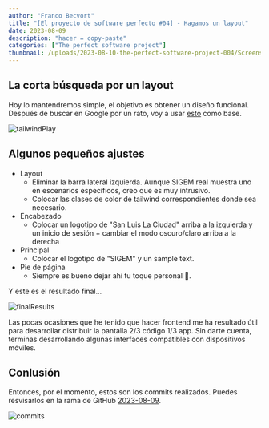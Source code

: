 ```yaml
---
author: "Franco Becvort"
title: "[El proyecto de software perfecto #04] - Hagamos un layout"
date: 2023-08-09
description: "hacer = copy-paste"
categories: ["The perfect software project"]
thumbnail: /uploads/2023-08-10-the-perfect-software-project-004/Screenshot-2023-08-09-135539.png
---
```


## La corta búsqueda por un layout

Hoy lo mantendremos simple, el objetivo es obtener un diseño funcional. Después de buscar en Google por un rato, voy a usar [esto](https://play.tailwindcss.com/uOnWQzR9tl) como base.

![tailwindPlay](/uploads/2023-08-10-the-perfect-software-project-004/Screenshot-2023-08-11-011727.png)

## Algunos pequeños ajustes

- Layout
  - Eliminar la barra lateral izquierda. Aunque SIGEM real muestra uno en escenarios específicos, creo que es muy intrusivo.
  - Colocar las clases de color de tailwind correspondientes donde sea necesario.
- Encabezado
  - Colocar un logotipo de "San Luis La Ciudad" arriba a la izquierda y un inicio de sesión + cambiar el modo oscuro/claro arriba a la derecha
- Principal
  - Colocar el logotipo de "SIGEM" y un sample text.
- Pie de página
  - Siempre es bueno dejar ahí tu toque personal 🐤.

Y este es el resultado final...

![finalResults](/uploads/2023-08-10-the-perfect-software-project-004/Screenshot-2023-08-09-135539.png)

Las pocas ocasiones que he tenido que hacer frontend me ha resultado útil para desarrollar distribuir la pantalla 2/3 código 1/3 app. Sin darte cuenta, terminas desarrollando algunas interfaces compatibles con dispositivos móviles.

## Conlusión

Entonces, por el momento, estos son los commits realizados. Puedes resvisarlos en la rama de GitHub [2023-08-09](https://github.com/franBec/sigem-monolith/tree/2023-08-08).

![commits](/uploads/2023-08-10-the-perfect-software-project-004/Screenshot-2023-08-11-012703.png)
